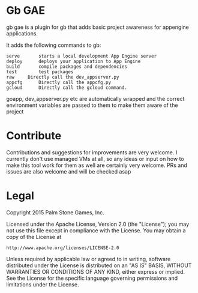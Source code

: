 Gb GAE
======

gb gae is a plugin for gb that adds basic project awareness for appengine applications.

It adds the following commands to gb:

	serve		starts a local development App Engine server
	deploy		deploys your application to App Engine
	build		compile packages and dependencies
	test		test packages
	raw		Directly call the dev_appserver.py
	appcfg		Directly call the appcfg.py
	gcloud		Directly call the gcloud command.

goapp, dev_appserver.py etc are automatically wrapped and the correct environment variables are passed to them to make them aware of the project

Contribute
==========

Contributions and suggestions for improvements are very welcome.
I currently don't use managed VMs at all, so any ideas or input on how to make this tool work for them as well are certainly very welcome.
PRs and issues are also welcome and will be checked asap

Legal
=======

Copyright 2015 Palm Stone Games, Inc.

Licensed under the Apache License, Version 2.0 (the "License");
you may not use this file except in compliance with the License.
You may obtain a copy of the License at

    http://www.apache.org/licenses/LICENSE-2.0

Unless required by applicable law or agreed to in writing, software
distributed under the License is distributed on an "AS IS" BASIS,
WITHOUT WARRANTIES OR CONDITIONS OF ANY KIND, either express or implied.
See the License for the specific language governing permissions and
limitations under the License.
